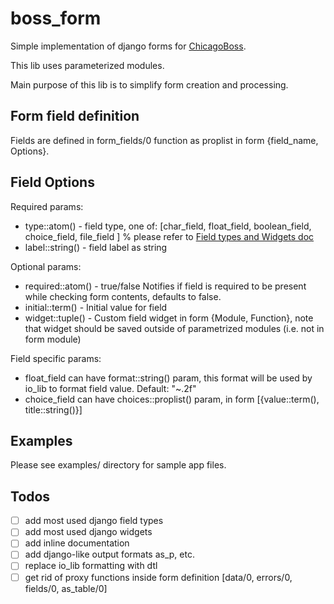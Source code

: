 boss_form
=========

Simple implementation of django forms for [ChicagoBoss](http://chicagoboss.org/).

This lib uses parameterized modules.

Main purpose of this lib is to simplify form creation and processing.

Form field definition
---------------------

Fields are defined in form_fields/0 function as proplist in form {field_name, Options}.

Field Options
-------------

Required params:

+ type::atom() - field type, one of: [char_field, float_field, boolean_field, choice_field, file_field ] % please refer to [Field types and Widgets doc](README_FIELDS_AND_WIDGETS.md)
+ label::string() - field label as string

Optional params:

+ required::atom() - true/false Notifies if field is required to be present while checking form contents, defaults to false.
+ initial::term() - Initial value for field
+ widget::tuple() - Custom field widget in form {Module, Function}, note that widget should be saved outside of parametrized modules (i.e. not in form module)

Field specific params:

+ float_field can have format::string() param, this format will be used by io_lib to format field value. Default: "~.2f"
+ choice_field can have choices::proplist() param, in form [{value::term(), title::string()}]

Examples
--------

Please see examples/ directory for sample app files.

Todos
-----

- [ ] add most used django field types
- [ ] add most used django widgets
- [ ] add inline documentation
- [ ] add django-like output formats as_p, etc.
- [ ] replace io_lib formatting with dtl
- [ ] get rid of proxy functions inside form definition [data/0, errors/0, fields/0, as_table/0]